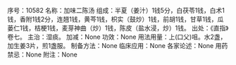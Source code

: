 序号：10582
名称：加味二陈汤
组成：半夏（姜汁）1钱5分，白茯苓1钱，白术1钱，香附1钱2分，连翘1钱，黄芩1钱，枳实（鼓炒）1钱，前胡1钱，甘草1钱，瓜蒌仁1钱，桔梗1钱，麦芽神曲（炒）1钱，陈皮（盐水浸，炒）1钱。
出处：《直指》卷七。
主治：湿痰。
加减：None
功效：None
用法用量：上(口父)咀。水2盏，加生姜3片，煎1盏服。
制备方法：None
临床应用：None
各家论述：None
用药禁忌：None
附注：None
